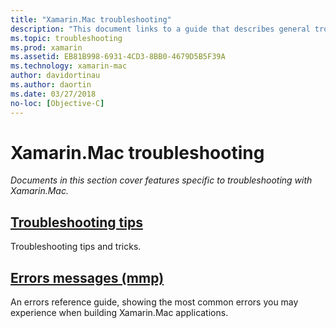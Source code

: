 ```yaml
---
title: "Xamarin.Mac troubleshooting"
description: "This document links to a guide that describes general troubleshooting tips for Xamarin.Mac development, and another guide that lists errors generated by mmp, the tool that packages assemblies into a Mac application."
ms.topic: troubleshooting
ms.prod: xamarin
ms.assetid: EB81B998-6931-4CD3-8BB0-4679D5B5F39A
ms.technology: xamarin-mac
author: davidortinau
ms.author: daortin
ms.date: 03/27/2018
no-loc: [Objective-C]
---
```


# Xamarin.Mac troubleshooting 

_Documents in this section cover features specific to troubleshooting with Xamarin.Mac._

## [Troubleshooting tips](~/mac/troubleshooting/troubleshooting.md)

Troubleshooting tips and tricks.

## [Errors messages (mmp)](~/mac/troubleshooting/mmp-errors.md)

An errors reference guide, showing the most common errors you may experience when building Xamarin.Mac applications.

